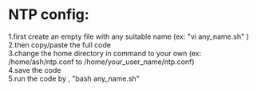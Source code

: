 # NTP config:
1.first create an empty file with any suitable name (ex: "vi any_name.sh" )  
2.then copy/paste the full code  
3.change the home directory in command to your own (ex: /home/ash/ntp.conf to /home/your_user_name/ntp.conf)  
4.save the code  
5.run the code by , "bash any_name.sh"
